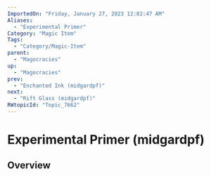 ```yaml
---
ImportedOn: "Friday, January 27, 2023 12:02:47 AM"
Aliases:
  - "Experimental Primer"
Category: "Magic Item"
Tags:
  - "Category/Magic-Item"
parent:
  - "Magocracies"
up:
  - "Magocracies"
prev:
  - "Enchanted Ink (midgardpf)"
next:
  - "Rift Glass (midgardpf)"
RWtopicId: "Topic_7662"
---
```

# Experimental Primer (midgardpf)
## Overview
